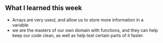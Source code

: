 ## What I learned this week
- Arrays are very useul, and allow us to store more information in a variable
- we are the masters of our own domain with functions, and they can help keep our code clean, as well as help test certain parts of it faster. 
